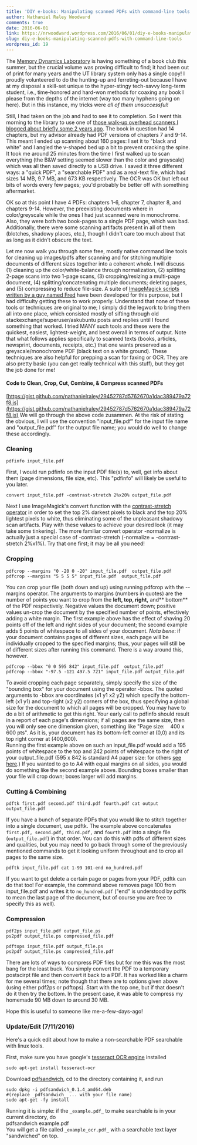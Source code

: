 ```yaml
---
title: 'DIY e-books: Manipulating scanned PDFs with command-line tools'
author: Nathaniel Raley Woodward
comments: true
date: 2016-06-01
link: https://nrwoodward.wordpress.com/2016/06/01/diy-e-books-manipulating-scanned-pdfs-with-command-line-tools/
slug: diy-e-books-manipulating-scanned-pdfs-with-command-line-tools
wordpress_id: 19
---
```


The [Memory Dynamics Laboratory](http://sites.utexas.edu/mdl/) is having something of a book club this summer, but the crucial volume was proving difficult to find; it had been out of print for many years and the UT library system only has a single copy! I proudly volunteered to do the hunting-up and ferreting-out because I have at my disposal a skill-set unique to the hyper-stingy tech-savvy long-term student, i.e., time-honored and hard-won methods for coaxing any book I please from the depths of the internet (way too many hyphens going on here). But in this instance, my tricks were _all of them unsuccessful!_  
  
Still, I had taken on the job and had to see it to completion. So I went this morning to the library to use one of [those walk-up overhead scanners I blogged about briefly some 2 years ago](http://blog.nathanielraley.com/2014/01/kic-scanners-and-one-of-lindsays.html). The book in question had 14 chapters, but my advisor already had PDF versions of chapters 7 and 9-14. This meant I ended up scanning about 160 pages: I set it to "black and white" and I angled the v-shaped bed up a bit to prevent cracking the spine. It took me around 25 minutes from the time I first walked up to scan everything (the B&W setting seemed slower than the color and grayscale) which was all then saved directly to a USB drive. I saved it three different ways: a "quick PDF", a "searchable PDF" and as a real-text file, which had sizes 14 MB, 9.7 MB, and 673 KB respectively. The OCR was OK but left out bits of words every few pages; you'd probably be better off with something aftermarket.  
  
OK so at this point I have 4 PDFs: chapters 1-6, chapter 7, chapter 8, and chapters 9-14. However, the preexisting documents where in color/greyscale while the ones I had just scanned were in monochrome. Also, they were both two book-pages to a single PDF page, which was bad. Additionally, there were some scanning artifacts present in all of them (blotches, shadowy places, etc.), though I didn't care too much about that as long as it didn't obscure the text.  
  
Let me now walk you through some free, mostly native command line tools for cleaning up images/pdfs after scanning and for stitching multiple documents of different sizes together into a coherent whole. I will discuss (1) cleaning up the color/white-balance through normalization, (2) splitting 2-page scans into two 1-page scans, (3) cropping/resizing a multi-page document, (4) splitting/concatenating multiple documents; deleting pages, and (5) compressing to reduce file-size. A suite of [ImageMagick scripts written by a guy named Fred](http://www.fmwconcepts.com/imagemagick/textcleaner/) have been developed for this purpose, but I had difficulty getting these to work properly. Understand that none of these tools or techniques are original to me; I simply did the legwork to bring them all into one place, which consisted mostly of sifting through old stackexchange/superuser/askubuntu posts and replies until I found something that worked. I tried MANY such tools and these were the quickest, easiest, lightest-weight, and best overall in terms of output. Note that what follows applies specifically to scanned texts (books, articles, newsprint, documents, receipts, etc.) that one wants preserved as a greyscale/monochrome PDF (black text on a white ground). These techniques are also helpful for prepping a scan for faxing or OCR. They are also pretty basic (you can get really technical with this stuff), but they got the job done for me!  
  


#### Code to Clean, Crop, Cut, Combine, & Compress scanned PDFs

[https://gist.github.com/nathanielraley/29452787d5762670a1dac389479a72f8.js](https://gist.github.com/nathanielraley/29452787d5762670a1dac389479a72f8.js) We will go through the above code zusammen. At the risk of stating the obvious, I will use the convention "input_file.pdf" for the input file name  and "output_file.pdf" for the output file name; you would do well to change these accordingly.  
  


### Cleaning

`pdfinfo input_file.pdf`  
  
First, I would run pdfinfo on the input PDF file(s) to, well, get info about them (page dimensions, file size, etc). This "pdfinfo" will likely be useful to you later.  
  
`convert input_file.pdf -contrast-stretch 2%x20% output_file.pdf  `
  
Next I use ImageMagick's convert function with the [contrast-stretch operator](http://www.imagemagick.org/Usage/color_mods/#contrast-stretch) in order to set the top 2% darkest pixels to black and the top 20% lightest pixels to white, thus eliminating some of the unpleasant shadowy scan artifacts. Play with these values to achieve your desired look (it may take some tinkering). The more familiar convert operator -normalize is actually just a special case of -contrast-stretch (-normalize = -contrast-stretch 2%x1%). Try that one first; it may be all you need!  
  


### Cropping 
```
pdfcrop --margins "0 -20 0 -20" input_file.pdf  output_file.pdf  
pdfcrop --margins "5 5 5 5" input_file.pdf  output_file.pdf  
```
You can crop your file (both down and up) using running pdfcrop with the --margins operator. The arguments to margins (numbers in quotes) are the number of points you want to crop from the **left, top, right,** and** bottom** of the PDF respectively. Negative values the document down; positive values un-crop the document by the specified number of points, effectively adding a white margin. The first example above has the effect of shaving 20 points off of the left and right sides of your document; the second example adds 5 points of whitespace to all sides of your document. _Nota bene_: if your document contains pages of different sizes, each page will be individually cropped to the specified margins; thus, your pages will still be of different sizes after running this command. There is a way around this, however.  
```  
pdfcrop --bbox "0 0 595 842" input_file.pdf  output_file.pdf  
pdfcrop --bbox "-97.5 -121 497.5 721" input_file.pdf output_file.pdf  
```  
To avoid cropping each page separately, simply specify the size of the "bounding box" for your document using the operator -bbox. The quoted arguments to -bbox are coordinates (x1 y1 x2 y2) which specify the bottom-left (x1 y1) and top-right (x2 y2) corners of the box, thus specifying a global size for the document to which all pages will be cropped. You may have to do a bit of arithmetic to get this right. Your early call to pdfinfo should result in a report of each page's dimensions; if all pages are the same size, then you will only see one dimension given, something like "Page size:    400 x 600 pts". As it is, your document has its bottom-left corner at (0,0) and its top right corner at (400,600).  
Running the first example above on such an input_file.pdf would add a 195 points of whitespace to the top and 242 points of whitespace to the right of your output_file.pdf (595 x 842 is standard A4 paper size: for others [see here](https://www.gnu.org/software/gv/manual/html_node/Paper-Keywords-and-paper-size-in-points.html).) If you wanted to go to A4 with equal margins on all sides, you would do something like the second example above. Bounding boxes smaller than your file will crop down; boxes larger will add margins.  
  


### Cutting & Combining
```
pdftk first.pdf second.pdf third.pdf fourth.pdf cat output output_file.pdf  
```  
If you have a bunch of separate PDFs that you would like to stitch together into a single document, use pdftk. The example above concatenates `first.pdf, second.pdf, third.pdf,` and `fourth.pdf` into a single file (`output_file.pdf`) in that order. You can do this with pdfs of different sizes and qualities, but you may need to go back through some of the previously mentioned commands to get it looking uniform throughout and to crop all pages to the same size.   
 ``` 
pdftk input_file.pdf cat 1-99 101-end no_hundred.pdf  
 ``` 
If you want to get delete a certain page or pages from your PDF, pdftk can do that too! For example, the command above removes page 100 from input_file.pdf and writes it to `no_hundred.pdf` ("end" is understood by pdftk to mean the last page of the document, but of course you are free to specify this as well).  
  


### Compression
```
pdf2ps input_file.pdf output_file.ps  
ps2pdf output_file.ps compressed_file.pdf  
  
pdftops input_file.pdf output_file.ps  
ps2pdf output_file.ps compressed_file.pdf  
```  
There are lots of ways to compress PDF files but for me this was the most bang for the least buck. You simply convert the PDF to a temporary postscirpt file and then convert it back to a PDF. It has worked like a charm for me several times; note though that there are to options given above (using either pdf2ps or pdftops). Start with the top one, but if that doesn't do it then try the bottom. In the present case, it was able to compress my homemade 90 MB down to around 30 MB.   
  
Hope this is useful to someone like me-a-few-days-ago!  
  
  


### Update/Edit (7/11/2016)

  
Here's a quick edit about how to make a non-searchable PDF searchable with linux tools.  
  
First, make sure you have google's [tesseract OCR engine](https://en.wikipedia.org/wiki/Tesseract_(software)) installed  
```
sudo apt-get install tesseract-ocr  
```
Download [pdfsandwich](http://www.tobias-elze.de/pdfsandwich/), cd to the directory containing it, and run  
```
sudo dpkg -i pdfsandwich_0.1.4_amd64.deb  
#(replace _pdfsandwich__... with your file name)  
sudo apt-get -fy install  
```  
Running it is simple: if the `_example.pdf_` to make searchable is in your current directory, do  
pdfsandwich example.pdf  
You will get a file called `_example_ocr.pdf_` with a searchable text layer "sandwiched" on top.   
  
  

